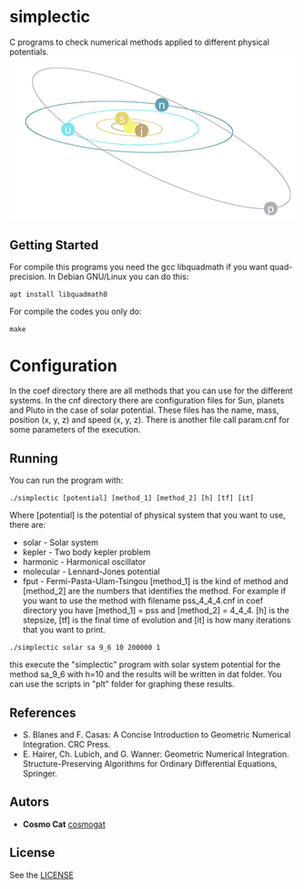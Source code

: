 # simplectic
C programs to check numerical methods applied to different physical potentials.
![simulacio](./img.png)
## Getting Started
For compile this programs you need the gcc libquadmath if you want quad-precision. In Debian GNU/Linux you can do this:
```
apt install libquadmath0
```
For compile the codes you only do:
```
make
```
# Configuration
In the coef directory there are all methods that you can use for the different systems.
In the cnf directory there are configuration files for Sun, planets and Pluto in the case of solar potential. These files has the name, mass, position (x, y, z) and speed (x, y, z). There is another file call param.cnf for some parameters of the execution.
## Running
You can run the program with:
```
./simplectic [potential] [method_1] [method_2] [h] [tf] [it]
```
Where [potential] is the potential of physical system that you want to use, there are:
* solar - Solar system
* kepler - Two body kepler problem
* harmonic - Harmonical oscillator
* molecular - Lennard-Jones potential
* fput - Fermi-Pasta-Ulam-Tsingou
[method_1] is the kind of method and [method_2] are the numbers that identifies the method. For example if you want to use the method with filename pss_4_4_4.cnf in coef directory you have [method_1] = pss and [method_2] = 4_4_4.
[h] is the stepsize, [tf] is the final time of evolution and [it] is how many iterations that you want to print.
```
./simplectic solar sa 9_6 10 200000 1
```
this execute the "simplectic" program with solar system potential for the method sa_9_6 with h=10 and the results will be written in dat folder. You can use the scripts in "plt" folder for graphing these results.

## References
* S. Blanes and F. Casas: A Concise Introduction to Geometric Numerical Integration. CRC Press.
* E. Hairer, Ch. Lubich, and G. Wanner: Geometric Numerical Integration. Structure-Preserving Algorithms for Ordinary Differential Equations, Springer. 

## Autors
* **Cosmo Cat**  [cosmogat](https://github.com/cosmogat)
## License
See the [LICENSE](LICENSE)
